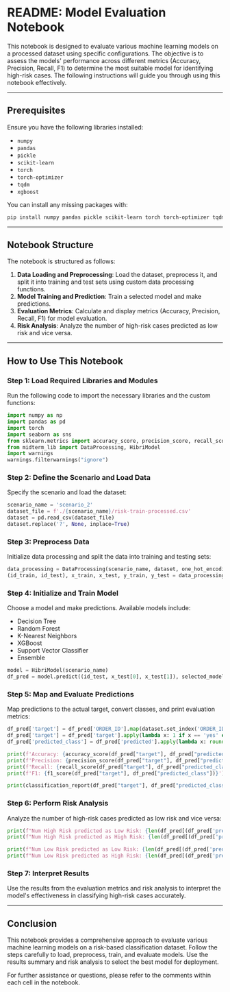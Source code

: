 
# README: Model Evaluation Notebook

This notebook is designed to evaluate various machine learning models on a processed dataset using specific configurations. The objective is to assess the models' performance across different metrics (Accuracy, Precision, Recall, F1) to determine the most suitable model for identifying high-risk cases. The following instructions will guide you through using this notebook effectively.

---

## Prerequisites

Ensure you have the following libraries installed:
- `numpy`
- `pandas`
- `pickle`
- `scikit-learn`
- `torch`
- `torch-optimizer`
- `tqdm`
- `xgboost`

You can install any missing packages with:
```bash
pip install numpy pandas pickle scikit-learn torch torch-optimizer tqdm xgboost
```

---

## Notebook Structure

The notebook is structured as follows:
1. **Data Loading and Preprocessing**: Load the dataset, preprocess it, and split it into training and test sets using custom data processing functions.
2. **Model Training and Prediction**: Train a selected model and make predictions.
3. **Evaluation Metrics**: Calculate and display metrics (Accuracy, Precision, Recall, F1) for model evaluation.
4. **Risk Analysis**: Analyze the number of high-risk cases predicted as low risk and vice versa.

---

## How to Use This Notebook

### Step 1: Load Required Libraries and Modules
Run the following code to import the necessary libraries and the custom functions:

```python
import numpy as np
import pandas as pd
import torch
import seaborn as sns
from sklearn.metrics import accuracy_score, precision_score, recall_score, f1_score, classification_report
from midterm_lib import DataProcessing, HibriModel
import warnings
warnings.filterwarnings("ignore")
```

### Step 2: Define the Scenario and Load Data
Specify the scenario and load the dataset:

```python
scenario_name = 'scenario_2'
dataset_file = f'./{scenario_name}/risk-train-processed.csv'
dataset = pd.read_csv(dataset_file)
dataset.replace('?', None, inplace=True)
```

### Step 3: Preprocess Data
Initialize data processing and split the data into training and testing sets:

```python
data_processing = DataProcessing(scenario_name, dataset, one_hot_encoding=True)
(id_train, id_test), x_train, x_test, y_train, y_test = data_processing.get_train_test(test_size=0.2, target='CLASS')
```

### Step 4: Initialize and Train Model
Choose a model and make predictions. Available models include:
- Decision Tree
- Random Forest
- K-Nearest Neighbors
- XGBoost
- Support Vector Classifier
- Ensemble

```python
model = HibriModel(scenario_name)
df_pred = model.predict((id_test, x_test[0], x_test[1]), selected_model='Ensemble')
```

### Step 5: Map and Evaluate Predictions
Map predictions to the actual target, convert classes, and print evaluation metrics:

```python
df_pred['target'] = df_pred['ORDER_ID'].map(dataset.set_index('ORDER_ID')['CLASS'])
df_pred['target'] = df_pred['target'].apply(lambda x: 1 if x == 'yes' else 0)
df_pred['predicted_class'] = df_pred['predicted'].apply(lambda x: round(x))

print(f'Accuracy: {accuracy_score(df_pred["target"], df_pred["predicted_class"])}')
print(f'Precision: {precision_score(df_pred["target"], df_pred["predicted_class"])}')
print(f'Recall: {recall_score(df_pred["target"], df_pred["predicted_class"])}')
print(f'F1: {f1_score(df_pred["target"], df_pred["predicted_class"])}')

print(classification_report(df_pred["target"], df_pred["predicted_class"]))
```

### Step 6: Perform Risk Analysis
Analyze the number of high-risk cases predicted as low risk and vice versa:

```python
print(f"Num High Risk predicted as Low Risk: {len(df_pred[(df_pred['predicted_class'] == 0) & (df_pred['target'] == 1)])}")
print(f"Num High Risk predicted as High Risk: {len(df_pred[(df_pred['predicted_class'] == 1) & (df_pred['target'] == 1)])}\n")

print(f"Num Low Risk predicted as Low Risk: {len(df_pred[(df_pred['predicted_class'] == 0) & (df_pred['target'] == 0)])}")
print(f"Num Low Risk predicted as High Risk: {len(df_pred[(df_pred['predicted_class'] == 1) & (df_pred['target'] == 0)])}\n")
```

### Step 7: Interpret Results
Use the results from the evaluation metrics and risk analysis to interpret the model's effectiveness in classifying high-risk cases accurately.

---

## Conclusion

This notebook provides a comprehensive approach to evaluate various machine learning models on a risk-based classification dataset. Follow the steps carefully to load, preprocess, train, and evaluate models. Use the results summary and risk analysis to select the best model for deployment.

For further assistance or questions, please refer to the comments within each cell in the notebook.